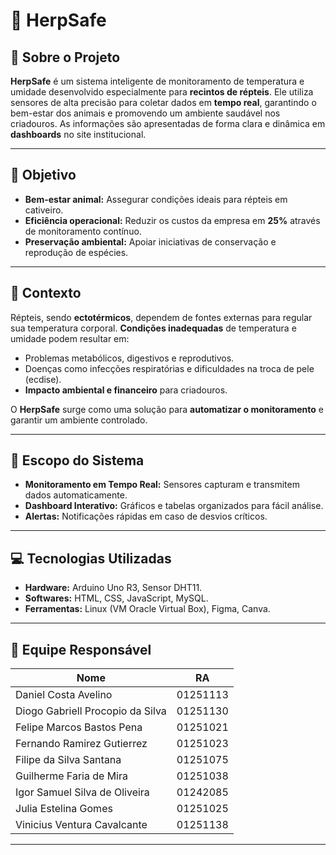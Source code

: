 # 🦎 HerpSafe

## 🌟 Sobre o Projeto

**HerpSafe** é um sistema inteligente de monitoramento de temperatura e umidade desenvolvido especialmente para **recintos de répteis**. Ele utiliza sensores de alta precisão para coletar dados em **tempo real**, garantindo o bem-estar dos animais e promovendo um ambiente saudável nos criadouros. As informações são apresentadas de forma clara e dinâmica em **dashboards** no site institucional.

---

## 🎯 Objetivo

- **Bem-estar animal:** Assegurar condições ideais para répteis em cativeiro.
- **Eficiência operacional:** Reduzir os custos da empresa em **25%** através de monitoramento contínuo.
- **Preservação ambiental:** Apoiar iniciativas de conservação e reprodução de espécies.

---

## 🧐 Contexto

Répteis, sendo **ectotérmicos**, dependem de fontes externas para regular sua temperatura corporal. **Condições inadequadas** de temperatura e umidade podem resultar em:

- Problemas metabólicos, digestivos e reprodutivos.
- Doenças como infecções respiratórias e dificuldades na troca de pele (ecdise).
- **Impacto ambiental e financeiro** para criadouros.

O **HerpSafe** surge como uma solução para **automatizar o monitoramento** e garantir um ambiente controlado.

---

## 🔧 Escopo do Sistema

- **Monitoramento em Tempo Real:** Sensores capturam e transmitem dados automaticamente.
- **Dashboard Interativo:** Gráficos e tabelas organizados para fácil análise.
- **Alertas:** Notificações rápidas em caso de desvios críticos.

---

## 💻 Tecnologias Utilizadas

- **Hardware:** Arduino Uno R3, Sensor DHT11.
- **Softwares:** HTML, CSS, JavaScript, MySQL.
- **Ferramentas:** Linux (VM Oracle Virtual Box), Figma, Canva.

---

## 👥 Equipe Responsável

| Nome                             | RA       |
| -------------------------------- | -------- |
| Daniel Costa Avelino             | 01251113 |
| Diogo Gabriell Procopio da Silva | 01251130 |
| Felipe Marcos Bastos Pena        | 01251021 |
| Fernando Ramirez Gutierrez       | 01251023 |
| Filipe da Silva Santana          | 01251075 |
| Guilherme Faria de Mira          | 01251038 |
| Igor Samuel Silva de Oliveira    | 01242085 |
| Julia Estelina Gomes             | 01251025 |
| Vinicius Ventura Cavalcante      | 01251138 |

---
